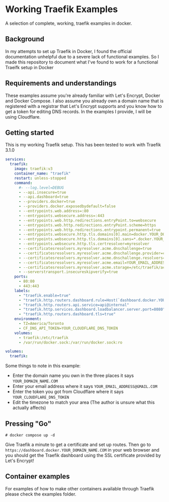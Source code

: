 # Working Traefik Examples

A selection of complete, working, traefik examples in docker.

## Background

In my attempts to set up Traefik in Docker, I found the official documentation unhelpful due to a severe lack of functional examples. So I made this repository to document what I've found to work for a functional Traeifk setup in Docker

## Requirements and understandings

These examples assume you're already familiar with Let's Encrypt, Docker and Docker Compose. I also assume you already own a domain name that is registered with a registrar that Let's Encrypt supports and you know how to get a token for editing DNS records. In the examples I provide, I will be using Cloudflare.

## Getting started

This is my working Traefik setup. This has been tested to work with Traefik 3.1.0

```yaml
services:
  traefik:
    image: traefik:v3
    container_name: "traefik"
    restart: unless-stopped
    command:
      #- --log.level=DEBUG
      - --api.insecure=true
      - --api.dashboard=true
      - --providers.docker=true
      - --providers.docker.exposedbydefault=false
      - --entrypoints.web.address=:80
      - --entrypoints.websecure.address=:443
      - --entrypoints.web.http.redirections.entryPoint.to=websecure
      - --entrypoints.web.http.redirections.entryPoint.scheme=https
      - --entrypoints.web.http.redirections.entrypoint.permanent=true
      - --entrypoints.websecure.http.tls.domains[0].main=docker.YOUR_DOMAIN_NAME.COM
      - --entrypoints.websecure.http.tls.domains[0].sans=*.docker.YOUR_DOMAIN_NAME.COM
      - --entrypoints.websecure.http.tls.certresolver=myresolver
      - --certificatesresolvers.myresolver.acme.dnschallenge=true
      - --certificatesresolvers.myresolver.acme.dnschallenge.provider=cloudflare
      - --certificatesresolvers.myresolver.acme.dnschallenge.resolvers=9.9.9.9:53
      - --certificatesresolvers.myresolver.acme.email=YOUR_EMAIL_ADDRESS@GMAIL.COM
      - --certificatesresolvers.myresolver.acme.storage=/etc/traefik/acme.json
      - --serverstransport.insecureskipverify=true
    ports:
      - 80:80
      - 443:443
    labels:
      - "traefik.enable=true"
      - "traefik.http.routers.dashboard.rule=Host(`dashboard.docker.YOUR_DOMAIN_NAME.COM`)"
      - "traefik.http.routers.api.service=api@internal"
      - "traefik.http.services.dashboard.loadbalancer.server.port=8080"
      - "traefik.http.routers.dashboard.tls=true"
    environment:
      - TZ=America/Toronto
      - CF_DNS_API_TOKEN=YOUR_CLOUDFLARE_DNS_TOKEN
    volumes:
      - traefik:/etc/traefik
      - /var/run/docker.sock:/var/run/docker.sock:ro

volumes:
  traefik:
```
  
  Some things to note in this example: 
  
   * Enter the domain name you own in the three places it says `YOUR_DOMAIN_NAME.COM` 
   * Enter your email address where it says `YOUR_EMAIL_ADDRESS@GMAIL.COM` 
   * Enter the token you got from Cloudflare where it says `YOUR_CLOUDFLARE_DNS_TOKEN`
   * Edit the timezone to match your area (The author is unsure what this actually affects)
   
## Pressing "Go"

```
# docker compose up -d
```

Give Traefik a minute to get a certificate and set up routes. Then go to `https://dashboard.docker.YOUR_DOMAIN_NAME.COM` in your web browser and you should get the Traefik dashboard using the SSL certificate provided by Let's Encrypt!

## Container examples

For examples of how to make other containers available through Traefik please check the examples folder.
